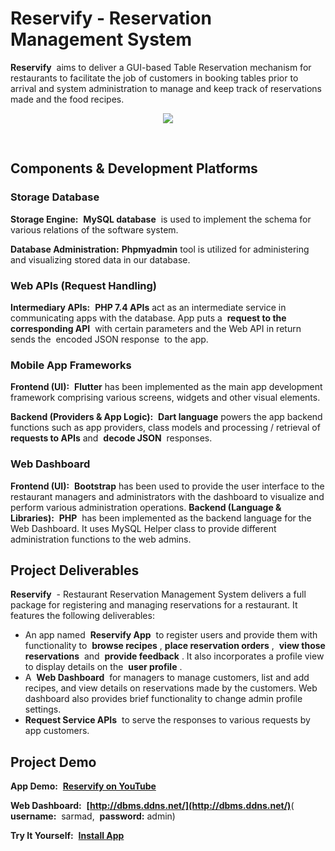 # Reservify - Reservation Management System

**Reservify** ​ aims to deliver a GUI-based Table Reservation mechanism for restaurants
to facilitate the job of customers in booking tables prior to arrival and system
administration to manage and keep track of reservations made and the food recipes.
&nbsp;
<p align="center" width="400" height="711">
  <img src="https://greased-clangs.000webhostapp.com/demos/reservify-app-demo.gif">
</p>
&nbsp;
&nbsp;

## Components & Development Platforms

### Storage Database

**Storage Engine:** ​ **MySQL database** ​ is used to implement the schema for various
relations of the software system.

**Database Administration:** ​ **Phpmyadmin** ​tool is utilized for administering and
visualizing stored data in our database.
&nbsp;

### Web APIs (Request Handling)

**Intermediary APIs:** ​ **PHP 7.4 APIs** ​ act as an intermediate service in communicating
apps with the database. App puts a ​ **request to the corresponding API** ​ with certain parameters and the Web API in return sends the ​ encoded JSON response ​ to the app.
&nbsp;

### Mobile App Frameworks

**Frontend (UI):** ​ **Flutter** ​has been implemented as the main app development
framework comprising various screens, widgets and other visual elements.


**Backend (Providers & App Logic):** ​ **Dart language** ​powers the app backend functions
such as app providers, class models and processing / retrieval of ​ **requests to APIs**
and ​ **decode JSON** ​ responses.
&nbsp;

### Web Dashboard

**Frontend (UI):** ​ **Bootstrap** ​has been used to provide the user interface to the
restaurant managers and administrators with the dashboard to visualize and perform
various administration operations.
**Backend (Language & Libraries):** ​ **PHP** ​ has been implemented as the backend
language for the Web Dashboard. It uses MySQL Helper class to provide different
administration functions to the web admins.
&nbsp;
&nbsp;

## Project Deliverables

**Reservify** ​ - Restaurant Reservation Management System delivers a full package for
registering and managing reservations for a restaurant. It features the following
deliverables:
- An app named ​ **Reservify App** ​ to register users and provide them with
functionality to ​ **browse recipes** ​, ​ **place reservation orders** ​, ​ **view those
reservations** ​ and ​ **provide feedback** ​. It also incorporates a profile view to
display details on the ​ **user profile** ​.
- A ​ **Web Dashboard** ​ for managers to manage customers, list and add recipes,
and view details on reservations made by the customers. Web dashboard also
provides brief functionality to change admin profile settings.
- **Request Service APIs** ​ to serve the responses to various requests by app
customers.
&nbsp;
&nbsp;

## Project Demo

**App Demo:** ​ **[Reservify on YouTube](https://www.youtube.com/watch?v=WTpMVfnOxk0&feature=emb_logo "YouTube Video")** 

**Web Dashboard:** ​ **[http://dbms.ddns.net/](http://dbms.ddns.net/)** ​ 
(​**username:** ​ sarmad, ​ **password:** ​ admin)

**Try It Yourself:** ​ **[Install App](https://drive.google.com/drive/folders/1Z4DQ4kfUv2YQE_EoqpfATJlBwpTBjTtK?usp=sharing)** ​ 
&nbsp;